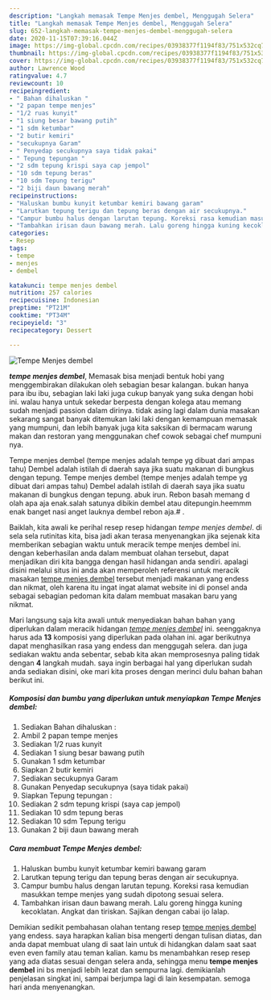 ```yaml
---
description: "Langkah memasak Tempe Menjes dembel, Menggugah Selera"
title: "Langkah memasak Tempe Menjes dembel, Menggugah Selera"
slug: 652-langkah-memasak-tempe-menjes-dembel-menggugah-selera
date: 2020-11-15T07:39:16.044Z
image: https://img-global.cpcdn.com/recipes/03938377f1194f83/751x532cq70/tempe-menjes-dembel-foto-resep-utama.jpg
thumbnail: https://img-global.cpcdn.com/recipes/03938377f1194f83/751x532cq70/tempe-menjes-dembel-foto-resep-utama.jpg
cover: https://img-global.cpcdn.com/recipes/03938377f1194f83/751x532cq70/tempe-menjes-dembel-foto-resep-utama.jpg
author: Lawrence Wood
ratingvalue: 4.7
reviewcount: 10
recipeingredient:
- " Bahan dihaluskan "
- "2 papan tempe menjes"
- "1/2 ruas kunyit"
- "1 siung besar bawang putih"
- "1 sdm ketumbar"
- "2 butir kemiri"
- "secukupnya Garam"
- " Penyedap secukupnya saya tidak pakai"
- " Tepung tepungan "
- "2 sdm tepung krispi saya cap jempol"
- "10 sdm tepung beras"
- "10 sdm Tepung terigu"
- "2 biji daun bawang merah"
recipeinstructions:
- "Haluskan bumbu kunyit ketumbar kemiri bawang garam"
- "Larutkan tepung terigu dan tepung beras dengan air secukupnya."
- "Campur bumbu halus dengan larutan tepung. Koreksi rasa kemudian masukkan tempe menjes yang sudah dipotong sesuai selera."
- "Tambahkan irisan daun bawang merah. Lalu goreng hingga kuning kecoklatan. Angkat dan tiriskan. Sajikan dengan cabai ijo lalap."
categories:
- Resep
tags:
- tempe
- menjes
- dembel

katakunci: tempe menjes dembel 
nutrition: 257 calories
recipecuisine: Indonesian
preptime: "PT21M"
cooktime: "PT34M"
recipeyield: "3"
recipecategory: Dessert

---
```



![Tempe Menjes dembel](https://img-global.cpcdn.com/recipes/03938377f1194f83/751x532cq70/tempe-menjes-dembel-foto-resep-utama.jpg)

<b><i>tempe menjes dembel</i></b>, Memasak bisa menjadi bentuk hobi yang menggembirakan dilakukan oleh sebagian besar kalangan. bukan hanya para ibu ibu, sebagian laki laki juga cukup banyak yang suka dengan hobi ini. walau hanya untuk sekedar berpesta dengan kolega atau memang sudah menjadi passion dalam dirinya. tidak asing lagi dalam dunia masakan sekarang sangat banyak ditemukan laki laki dengan kemampuan memasak yang mumpuni, dan lebih banyak juga kita saksikan di bermacam warung makan dan restoran yang menggunakan chef cowok sebagai chef mumpuni nya.

Tempe menjes dembel (tempe menjes adalah tempe yg dibuat dari ampas tahu) Dembel adalah istilah di daerah saya jika suatu makanan di bungkus dengan tepung. Tempe menjes dembel (tempe menjes adalah tempe yg dibuat dari ampas tahu) Dembel adalah istilah di daerah saya jika suatu makanan di bungkus dengan tepung. abuk irun. Rebon basah memang d olah apa aja enak.salah satunya dibikin dembel atau ditepungin.heemmm enak banget nasi anget lauknya dembel rebon aja.# .

Baiklah, kita awali ke perihal resep resep hidangan <i>tempe menjes dembel</i>. di sela sela rutinitas kita, bisa jadi akan terasa menyenangkan jika sejenak kita memberikan sebagian waktu untuk meracik tempe menjes dembel ini. dengan keberhasilan anda dalam membuat olahan tersebut, dapat menjadikan diri kita bangga dengan hasil hidangan anda sendiri. apalagi disini melalui situs ini anda akan memperoleh referensi untuk meracik masakan <u>tempe menjes dembel</u> tersebut menjadi makanan yang endess dan nikmat, oleh karena itu ingat ingat alamat website ini di ponsel anda sebagai sebagian pedoman kita dalam membuat masakan baru yang nikmat.


Mari langsung saja kita awali untuk menyediakan bahan bahan yang diperlukan dalam meracik hidangan <u><i>tempe menjes dembel</i></u> ini. seenggaknya harus ada <b>13</b> komposisi yang diperlukan pada olahan ini. agar berikutnya dapat menghasilkan rasa yang endess dan menggugah selera. dan juga sediakan waktu anda sebentar, sebab kita akan memprosesnya paling tidak dengan <b>4</b> langkah mudah. saya ingin berbagai hal yang diperlukan sudah anda sediakan disini, oke mari kita proses dengan merinci dulu bahan bahan berikut ini.

<!--inarticleads1-->

##### Komposisi dan bumbu yang diperlukan untuk menyiapkan Tempe Menjes dembel:

1. Sediakan  Bahan dihaluskan :
1. Ambil 2 papan tempe menjes
1. Sediakan 1/2 ruas kunyit
1. Sediakan 1 siung besar bawang putih
1. Gunakan 1 sdm ketumbar
1. Siapkan 2 butir kemiri
1. Sediakan secukupnya Garam
1. Gunakan  Penyedap secukupnya (saya tidak pakai)
1. Siapkan  Tepung tepungan :
1. Sediakan 2 sdm tepung krispi (saya cap jempol)
1. Sediakan 10 sdm tepung beras
1. Sediakan 10 sdm Tepung terigu
1. Gunakan 2 biji daun bawang merah




<!--inarticleads2-->

##### Cara membuat Tempe Menjes dembel:

1. Haluskan bumbu kunyit ketumbar kemiri bawang garam
1. Larutkan tepung terigu dan tepung beras dengan air secukupnya.
1. Campur bumbu halus dengan larutan tepung. Koreksi rasa kemudian masukkan tempe menjes yang sudah dipotong sesuai selera.
1. Tambahkan irisan daun bawang merah. Lalu goreng hingga kuning kecoklatan. Angkat dan tiriskan. Sajikan dengan cabai ijo lalap.




Demikian sedikit pembahasan olahan tentang resep <u>tempe menjes dembel</u> yang endess. saya harapkan kalian bisa mengerti dengan tulisan diatas, dan anda dapat membuat ulang di saat lain untuk di hidangkan dalam saat saat even even family atau teman kalian. kamu bs menambahkan resep resep yang ada diatas sesuai dengan selera anda, sehingga menu <b>tempe menjes dembel</b> ini bs menjadi lebih lezat dan sempurna lagi. demikianlah penjelasan singkat ini, sampai berjumpa lagi di lain kesempatan. semoga hari anda menyenangkan.
